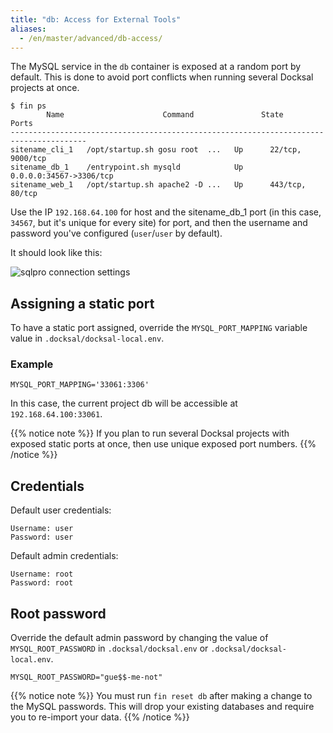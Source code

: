 ```yaml
---
title: "db: Access for External Tools"
aliases:
  - /en/master/advanced/db-access/
---
```



The MySQL service in the `db` container is exposed at a random port by default.
This is done to avoid port conflicts when running several Docksal projects at once.

```
$ fin ps
        Name                      Command               State            Ports
---------------------------------------------------------------------------------------
sitename_cli_1   /opt/startup.sh gosu root  ...   Up      22/tcp, 9000/tcp
sitename_db_1    /entrypoint.sh mysqld            Up      0.0.0.0:34567->3306/tcp
sitename_web_1   /opt/startup.sh apache2 -D ...   Up      443/tcp, 80/tcp
```

Use the IP `192.168.64.100` for host and the sitename_db_1 port (in this case, `34567`, but it's unique for every site) for port, and then the username and password you've configured (`user`/`user` by default).

It should look like this:

![sqlpro connection settings](/images/db-access-sqlpro.png)

## Assigning a static port

To have a static port assigned, override the `MYSQL_PORT_MAPPING` variable value in `.docksal/docksal-local.env`.

### Example

```
MYSQL_PORT_MAPPING='33061:3306'
```

In this case, the current project db will be accessible at `192.168.64.100:33061`.

{{% notice note %}}
If you plan to run several Docksal projects with exposed static ports at once, then use unique exposed port numbers.
{{% /notice %}}

## Credentials

Default user credentials:

```
Username: user
Password: user
```

Default admin credentials:

```
Username: root
Password: root
```

## Root password

Override the default admin password by changing the value of `MYSQL_ROOT_PASSWORD` in `.docksal/docksal.env` or `.docksal/docksal-local.env`.

```
MYSQL_ROOT_PASSWORD="gue$$-me-not"
```

{{% notice note %}}
You must run `fin reset db` after making a change to the MySQL passwords. This will drop your existing databases and require you to re-import your data.
{{% /notice %}}
